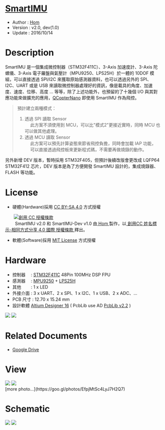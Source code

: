 ﻿[SmartIMU](https://github.com/Hom-Wang/SmartIMU)
========
* Author  : [Hom](http://about.me/Hom)
* Version : v2.0, dev(1.0)
* Update  : 2016/10/14

Description
========
SmartIMU 是一個集成微控制器（STM32F411C）、3-Axis 加速度計、3-Axis 陀螺儀、3-Axis 電子羅盤與氣壓計（MPU9250、LPS25H）於一體的 10DOF 模組，可以直接透過 SPI/I2C 來獲取原始感測器資料，也可以透過另外的 SPI、I2C、UART 或是 USB 來讀取微控制器處理好的資訊，像是載具的角度、加速度、速度、位移、高度 ... 等等，除了上述功能外，也預留的了十幾個 I/O 與其對應功能來做擴充的應用，[QCopterNano](https://github.com/QCopter/QCopterNano) 即使用 SmartIMU 作為飛控。
> 預計建立兩種模式：  
> 1. 透過 SPI 讀取 Sensor  
> 　 此方案不須使用到 MCU，可以比"模式2"更接近實時，同時 MCU 也可以做其他處理。  
> 2. 透過 MCU 讀取 Sensor  
> 　 此方案可以預先計算姿態來節省飛控負擔，同時會加載 IAP 功能，  
> 　 可以直接透過飛控板來更新程式碼，不需要再做燒錄的動作。  

另外新增 DEV 版本，暫時採用 STM32F405，但預計後續改版會更改成 LQFP64 STM32F412 芯片，DEV 版本是為了方便開發 SmartIMU 設計的，集成燒錄器、FLASH 等功能。  

License
========
* 硬體(Hardware)採用 [CC BY-SA 4.0](http://creativecommons.org/licenses/by-sa/4.0/deed.zh_TW)  方式授權 
  
　　<a rel="license" href="http://creativecommons.org/licenses/by-sa/4.0/deed.zh_TW"><img alt="創用 CC 授權條款" style="border-width:0" src="http://i.creativecommons.org/l/by-sa/3.0/tw/80x15.png" /></a>  
　　<span xmlns:dct="http://purl.org/dc/terms/" property="dct:title"> SmartIMU v2.0 和 SmartIMU-Dev v1.0 </span>由<a xmlns:cc="http://creativecommons.org/ns#" href="http://about.me/Hom" property="cc:attributionName" rel="cc:attributionURL"> Hom </a>製作，以<a rel="license" href="http://creativecommons.org/licenses/by-sa/4.0/deed.zh_TW"> 創用CC 姓名標示-相同方式分享 4.0 國際 授權條款 </a>釋出。  

* 軟體(Software)採用 [MIT License](http://opensource.org/licenses/MIT) 方式授權  

Hardware
========
* 控制器　 : [STM32F411C](http://www.st.com/web/en/catalog/mmc/FM141/SC1169/SS1577/LN1877/PF260148) 48Pin 100MHz DSP FPU
* 感測器　 : [MPU9250](http://www.invensense.com/mems/gyro/mpu9250.html) + [LPS25H](http://www.st.com/web/catalog/sense_power/FM89/SC1316/PF255230)
* 其他　　 : 1 x LED
* 外接介面 : 3 x UART、2 x SPI、1 x I2C、1 x USB、2 x ADC、...
* PCB 尺寸 : 12.70 x 15.24 mm
* 設計軟體 [Altium Designer 16](http://www.altium.com/en/products/altium-designer) ( PcbLib use AD [PcbLib v2.2](https://github.com/KitSprout/AltiumDesigner_PcbLibrary/releases/tag/v2.2) )

<img src="https://lh3.googleusercontent.com/licxJsxRTuTLnPZZlofxS0ZMqrvBqYvuA-FqHDHxf8Oq6VUwYCk2uyAkr22z7EwHdeuyAnASocn5vM7uItCAZi5S3wWhRUFsGZMYnZrQiewkpgBc7S_-pd6NFrvHHTzyzLAEdI57nBOKRzxo-sV7nLZvLuy5dDp8kWAx5G9Iylb2brZFcyH3f5IcD4Y78eah89jBiIQfb6Omhc_-aSjhUXzB2hvIwAFj3thQ3bZsQW-9Jiy1rNDQKSnmwmY3IBmCTqiU_VATd6uq-Z4RW1W17xR88L22QXLcPiyQsKeTe5eQBlxzujmmOIpny1PlDelgeG6PQ9elcFpqGlSPiKmEmMl5QQYrtfquhti4lXoPWiavtQkvg3ZlF9YxY6RAf3dHQNhOEr8gcYc7m6tczmdy5lTY0F6PgDAZXVVxbnNWXq6N-QVrAEKPsewGP4mg17A-MoHurVD5PyCvI8l-MXWh2_WvgUktvqanB5jq69m_uUjDts7o4UIsXKphPlFTSpr7Q7Sj4BprPOsBF89t6-ZJbq2Vu2WmZsCb6usBPXLMV2E5HF-tgOAre3XMwK7Yb3Rsf637=w820-h640-no"/>
<img src="https://lh3.googleusercontent.com/PS6K8fqAXm_xBcWc_b7xoClNne4HpccdXXxs5nafgnEyrIxzCeDRUUshTNtQR8iuvN8L7cr-v8QnxSx7NLCZBpAJo2CqkUsY9A9jwXFb4AshrB4RifAjroEh4q4pXpxrxWa3Kev4-3ESvFyUinC-7xF2PZD_jC5uMzbl1k4UOI8nsvAAaLv4OCjsCYRxQlrud5Lqbi8aWWEnfcWZuq2leWRDTNZQv-ZylW2k4WP0JYxbRLKcjfMC5WuGHr9gg9HoQkL5FNXXj-MkKBsbALvsUMqG6xTg4o6GBtFZzo8cvxLQ1KWhWF2-UTBcjpTIWyT4wGrY6ZHPyhW7N3MWx3Y0VdMlqogmGjuHYk1dSGWWNqLycEW4zJ1T0K9BoMKmSVOsg9NqU2Qrqh2M6tYfokCYbDyO3onK4JzwAJ_7VPGuvCOKWYwt_Am_pT_KTfltMd9mA8li5WaV3er6ZSvzuMKnAOumJBNBaOZJOkeWYjxm-UY-Y3_YFxgH-_A9_SnVXSMcJXpHm3teswJPUvBhxJTjatahs72h2I83OMzfjJ70Ay453A3n0JqczXouUTuMOdmV33cggnbMV4_n7x-UFgRw1ThN71ylgKhv2ec0uj-lvS_ZWHuZ=w848-h950-no"/>

Related Documents
========
* [Google Drive](https://goo.gl/lxlWVo)

View
========
<img src="https://lh3.googleusercontent.com/uQ88Q_gPXKgzSeStGQ-kGKBkgspJCNxCLVJEgJLyI2bOD6iCXu7vgKVb-sB1rm_2UdyNVsLckJeZDEsUs09l9bM1T7Zjx0xA0bXVbK6fJ07o5EJalJ3M4-LBCQ2Tf1mD4B7ZNaQ0yV9a0zehk06_iopncFqL3-mh-cNHpyHlX10utQy0yLPy_zVD6qcMk5QrytOvkRjKa5MUPi3irwiDNKGREHcH69BT-ZlBgN4UvjMarEvlWiu4Royo-rjPEPUEqcOPabIp4_zVM3PxC_TZSKQPFxSJMcAV0L3ftk52WU3g4F9wgoZD2Cfkz7nH3jLn0K-Q4heF0RcTXSVi2dZcXA1VYM0dPkqaZtyksGftCJUcU6BgGJK-vyrPK4c09LbxyvBLRjyCGWWb85tcGKuqMe8yDdrPB42ekp7R9JZGvVdcle4UnaAbf0T48Sz2ZjNIfh284tPhNBFTsV2FCIuV5BigISUcS3hNgJB8uFOb0-2GI3rY_V6MOZsWU4-eOfP_G3v5GVEfQTJMOHrznM0yxXdxbcuY75bp8WiN-OBi9_IMcycR3903zQWbrBs_WgTz8y97=w1034-h775-no"/>
<img src="https://lh3.googleusercontent.com/FvuTsuiwMtdf5rc7u7woPQBALcFJKRl8ZFQls50RI0xK3Ti6AvWbKV7irKp73L14JkFyWlINtSFJvhcJVGLsC0IHkmMoGzODzb6nVZizU5TDylNx7IdqLX6wruOqhyYySXOSRbr_OnGvxfcRs1QrbU3U4YzJqeRInXOEuLTug_A9DsMzmIkZSZA3gqZ1RdFFvOUQVWrODC_5qMWlSmQWjJh5OKmYW0IswbO0WkjVBwnwmBoBRPcMDADev7OiLfKZiuK-EGPT2i02wsY0bLeu7whp2BTm6M5TZuaAlraSwqULW4JljBCsG8Gu1V027tbvYHBNrOT14X05_yjaAn0XW_Xa80UrFCuNDlIW1OhthSCrY34g5CrgvD9zr3FsCl7VxODilMEivFHHa-k8sB3spJvvRjaLKPdr83mqkX1kSBnwcVFRGaPow4ElbEhTKTJGtDUSy64Vjx2nqMYRuHfzHmo8lz2pH_TXcqpb2rWQQsFs9LZtJ2DGkkNzRY9WQ0cp1YpYNykeJ_1Bzyq2sCui0rFv-QwBJh5DvVv5p6WWnTmMc1VQ4pYD6bbIZIFuJ8ZXN5xzlAicTczYHZeY8Iv2GygS99xAN2b1eDmkW-Gl66vPZKQc=w1267-h950-no"/>

<br />
[more photo...](https://goo.gl/photos/EfpjMtSc4LyJ7H2Q7)

Schematic
========
<img src="https://lh3.googleusercontent.com/1TX4mns8esvXUkUJbkO3DLjduwXPzqh_njAdmFrEUgbrfqa7nyj9Sy0QI2acpUgoZbLQXtM-0Sg-42d3TveDYvtD9V5hi94oXnS3LmK9e4yxuyfCRUNkDjwTRYT-3UV74_Pw1bKtGCoS6ZWtkqL7B8y9W5Q__1qOv7JwCA0i5Puaei5sFX8xXa60_zHRgkYQp9YULGPPvXqfavGJ_Shqae2e8GcgMMPNMZJSkcy6yaxHn7W3n27Aa__LCizYgr-AxG23FfmeRz8HEaV06kElCx_hFpXm6wBXP8AV6N_9TLFUYi1suGTpRv4h5k5XfmEkawSn7h4NPLInlYB2R9954INxRTrD7gjeckKix6Sme8atlVImXP6emUbAG6ZumIQpI2eHjU3XFmJxOBJGhSYxQUCe-06deO61G_CMVOg3oAtf1XbWEoTys4t0L5a9TDWLhfQXxY-nKwUQh0dwg69cMDMnWzNhhU2HPK4bohOWnWLhxX9srhgcBJosUWdUfC6fYxtS4WKHvaq_29geIeuMTjG3O2WkvJ5Ij2vGe2EVg0myH5OJL55L3OiEJPrNHobq3T9z=w1552-h1550-no" />
<img src="https://lh3.googleusercontent.com/sCu2NZ7Dq0rMnvh5DKHCjmcGaO5s01gMnd7dKAEeAm4zj17Bzdd8ytYA7Qt2lxfXb3Z7gz6xsztcc2rkEeGpzgmHJtxLIFAcRPFtwQJHJiaKgB9KMFb6pUxsbwj8P-g1NBSgtmdiOmIUZjK4fGkCn0sEL-Ulw9KB-LIhukZReNGc1e9jlN26nVyT00tXpL13-jMgtIeZ5GpGPjbbsCGdQwmtRBS-r-afkub4lbof4M3KJs0kIeI0UQkEbn2ed9-wmHwmjXCfh7rkE7OXr1ptTfR-9Vs8BkCz4LANcOG8kkBiCQKa4vinbjy1tcxfrpo0Bau6WIebSH07HF8xxF6APxuG8R62Fgccsg1IwA9_DJLhvn4iRjcGkAauB2F_QUvqlPtOwKB7x_SB8O2eN-NRZzG2iJwQEyAoANDGbN9mwusuNI1OAuIqQ6aMPHb2Jq4KQPv8VTtcT3fFz0-NIxPS2uueo94ecPJ3_EHkS4gd-Vr7sHkUowpSZ_k_TKqk0k5kyE5I_6EAVeNTCcgSPFMxD1wOUEpIot_X5eXvACVsvh7vX-VfE9XEKKvEfiT58zS_wK6qECRMaWwWWONm8sZ1S01p33kADkAfik30MooPdv7DbGPq=w1425-h950-no"/>

